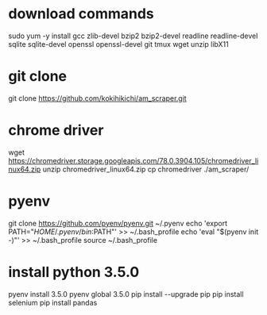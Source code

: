 # download commands

sudo yum -y install gcc zlib-devel bzip2 bzip2-devel readline readline-devel sqlite sqlite-devel openssl openssl-devel git tmux wget unzip libX11

# git clone

git clone https://github.com/kokihikichi/am_scraper.git

# chrome driver

wget https://chromedriver.storage.googleapis.com/78.0.3904.105/chromedriver_linux64.zip
unzip chromedriver_linux64.zip
cp chromedriver ./am_scraper/

# pyenv

git clone https://github.com/pyenv/pyenv.git ~/.pyenv
echo 'export PATH="$HOME/.pyenv/bin:$PATH"' >> ~/.bash_profile
echo 'eval "\$(pyenv init -)"' >> ~/.bash_profile
source ~/.bash_profile

# install python 3.5.0

pyenv install 3.5.0
pyenv global 3.5.0
pip install --upgrade pip
pip install selenium
pip install pandas
